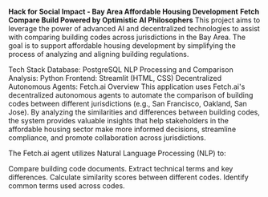 **Hack for Social Impact - Bay Area Affordable Housing Development**
**Fetch Compare Build
Powered by Optimistic AI Philosophers**
This project aims to leverage the power of advanced AI and decentralized technologies to assist with comparing building codes across jurisdictions in the Bay Area. The goal is to support affordable housing development by simplifying the process of analyzing and aligning building regulations.

Tech Stack
Database: PostgreSQL
NLP Processing and Comparison Analysis: Python
Frontend: Streamlit (HTML, CSS)
Decentralized Autonomous Agents: Fetch.ai
Overview
This application uses Fetch.ai's decentralized autonomous agents to automate the comparison of building codes between different jurisdictions (e.g., San Francisco, Oakland, San Jose). By analyzing the similarities and differences between building codes, the system provides valuable insights that help stakeholders in the affordable housing sector make more informed decisions, streamline compliance, and promote collaboration across jurisdictions.

The Fetch.ai agent utilizes Natural Language Processing (NLP) to:

Compare building code documents.
Extract technical terms and key differences.
Calculate similarity scores between different codes.
Identify common terms used across codes.

